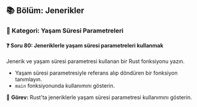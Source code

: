 ## 📚 Bölüm: Jenerikler  
### 🔹 Kategori: Yaşam Süresi Parametreleri  
#### ❓ Soru 80: Jeneriklerle yaşam süresi parametreleri kullanmak

Jenerik ve yaşam süresi parametresi kullanan bir Rust fonksiyonu yazın.

- Yaşam süresi parametresiyle referans alıp döndüren bir fonksiyon tanımlayın.
- `main` fonksiyonunda kullanımını gösterin.

🔧 **Görev:** Rust'ta jeneriklerle yaşam süresi parametresi kullanımını gösterin.
